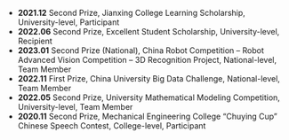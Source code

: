 - **2021.12** Second Prize, Jianxing College Learning Scholarship, University-level, Participant  
- **2022.06** Second Prize, Excellent Student Scholarship, University-level, Recipient  
- **2023.01** Second Prize (National), China Robot Competition – Robot Advanced Vision Competition – 3D Recognition Project, National-level, Team Member  
- **2022.11** First Prize, China University Big Data Challenge, National-level, Team Member  
- **2022.05** Second Prize, University Mathematical Modeling Competition, University-level, Team Member  
- **2020.11** Second Prize, Mechanical Engineering College “Chuying Cup” Chinese Speech Contest, College-level, Participant  
